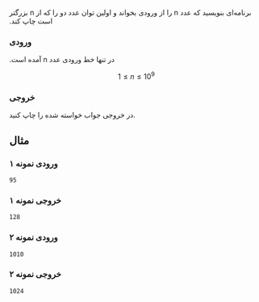 ‮برنامه‌ای بنویسید که عدد n را از ورودی بخواند و اولین توان عدد دو را که از n بزرگتر است چاپ کند.

### ورودی

‮در تنها خط ورودی عدد n آمده است.

$$
1 \leq n \leq 10^9
$$

### خروجی

در خروجی جواب خواسته شده را چاپ کنید.

## مثال

### ورودی نمونه ۱

```
95
```

### خروجی نمونه ۱

```
128
```

### ورودی نمونه ۲

```
1010
```

### خروجی نمونه ۲

```
1024
```